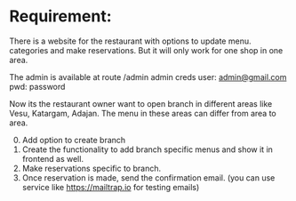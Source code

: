 # Requirement:

There is a website for the restaurant with  options to update menu. categories and make reservations.
But it will only work for one shop in one area.

The admin is available at route /admin
admin creds
user: admin@gmail.com
pwd: password

Now its the restaurant owner want to open branch in different areas like Vesu, Katargam, Adajan.
The menu in these areas can differ from area to area.

0. Add option to create branch
1. Create the functionality to add branch specific menus and show it in frontend as well.
2. Make reservations specific to branch.
3. Once reservation is made, send the confirmation email. (you can use service like https://mailtrap.io for testing emails)
